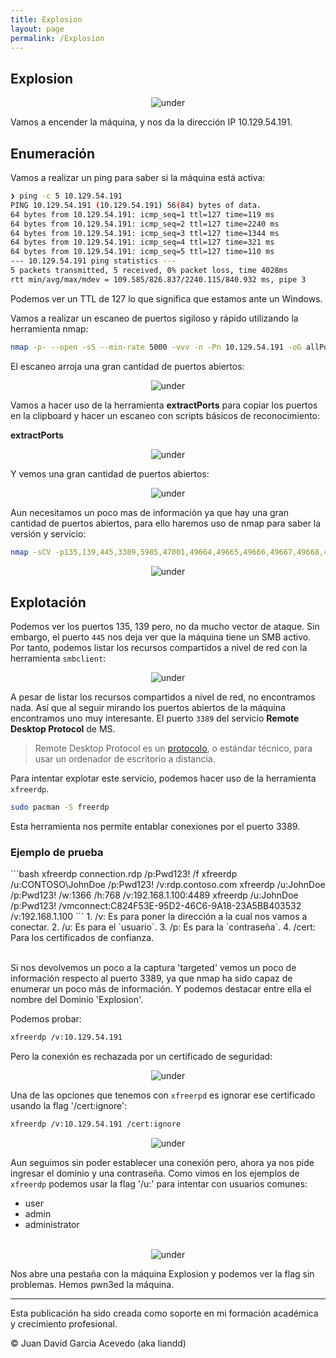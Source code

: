 ```yaml
---
title: Explosion
layout: page
permalink: /Explosion
---
```


<h2 class="titulo-principal">Explosion</h2>
<div id="imgs" style="text-align: center;">
  <img src="/assets/images/Explosion/explosion.webp" alt="under" oncontextmenu="return false;">
</div>

Vamos a encender la máquina, y nos da la dirección IP 10.129.54.191.
<h2 class="titulo-principal">Enumeración</h2>

 Vamos a realizar un ping para saber si la máquina está activa:
 
```bash
❯ ping -c 5 10.129.54.191
PING 10.129.54.191 (10.129.54.191) 56(84) bytes of data.
64 bytes from 10.129.54.191: icmp_seq=1 ttl=127 time=119 ms
64 bytes from 10.129.54.191: icmp_seq=2 ttl=127 time=2240 ms
64 bytes from 10.129.54.191: icmp_seq=3 ttl=127 time=1344 ms
64 bytes from 10.129.54.191: icmp_seq=4 ttl=127 time=321 ms
64 bytes from 10.129.54.191: icmp_seq=5 ttl=127 time=110 ms
--- 10.129.54.191 ping statistics ---
5 packets transmitted, 5 received, 0% packet loss, time 4028ms
rtt min/avg/max/mdev = 109.585/826.837/2240.115/840.932 ms, pipe 3
```

Podemos ver un TTL de 127 lo que significa que estamos ante un Windows.

Vamos a realizar un escaneo de puertos sigiloso y rápido utilizando la herramienta nmap:

```bash
nmap -p- --open -sS --min-rate 5000 -vvv -n -Pn 10.129.54.191 -oG allPorts
```

El escaneo arroja una gran cantidad de puertos abiertos:
<div style="text-align: center;">
  <img src="/assets/images/Explosion/nmap.png" alt="under" oncontextmenu="return false;">
</div>


Vamos a hacer uso de la herramienta **extractPorts** para copiar los puertos en la clipboard y hacer un escaneo con scripts básicos de reconocimiento:

**extractPorts**
<div style="text-align: center;">
  <img src="/assets/images/Explosion/extractPorts.png" alt="under" oncontextmenu="return false;">
</div>

Y vemos una gran cantidad de puertos abiertos:
<div style="text-align: center;">
  <img src="/assets/images/Explosion/ports.png" alt="under" oncontextmenu="return false;">
</div>

Aun necesitamos un poco mas de información ya que hay una gran cantidad de puertos abiertos, para ello haremos uso de nmap para saber la versión y servicio:

```bash
nmap -sCV -p135,139,445,3389,5985,47001,49664,49665,49666,49667,49668,49669,49670,49671 10.129.54.191 -oN targeted
```
<div style="text-align: center;">
  <img src="/assets/images/Explosion/nmap2.png" alt="under" oncontextmenu="return false;">
</div>

<h2 class="titulo-principal">Explotación</h2>

Podemos ver los puertos 135, 139 pero, no da mucho vector de ataque. Sin embargo, el puerto `445` nos deja ver que la máquina tiene un SMB activo. Por tanto, podemos listar los recursos compartidos a nivel de red con la herramienta `smbclient`:
<div style="text-align: center;">
  <img src="/assets/images/Explosion/smb1.png" alt="under" oncontextmenu="return false;">
</div>

A pesar de listar los recursos compartidos a nivel de red, no encontramos nada. Así que al seguir mirando los puertos abiertos de la máquina encontramos uno muy interesante. El puerto `3389` del servicio **Remote Desktop Protocol** de MS.

> Remote Desktop Protocol es un [protocolo](https://www.cloudflare.com/learning/network-layer/what-is-a-protocol/), o estándar técnico, para usar un ordenador de escritorio a distancia.

Para intentar explotar este servicio, podemos hacer uso de la herramienta `xfreerdp`.

```bash
sudo pacman -S freerdp
```

Esta herramienta nos permite entablar conexiones por el puerto 3389.

<h3 class="titulo-secundario">Ejemplo de prueba</h3>
```bash
xfreerdp connection.rdp /p:Pwd123! /f
xfreerdp /u:CONTOSO\JohnDoe /p:Pwd123! /v:rdp.contoso.com
xfreerdp /u:JohnDoe /p:Pwd123! /w:1366 /h:768 /v:192.168.1.100:4489
xfreerdp /u:JohnDoe /p:Pwd123! /vmconnect:C824F53E-95D2-46C6-9A18-23A5BB403532 /v:192.168.1.100
```
1. /v: Es para poner la dirección a la cual nos vamos a conectar.
2. /u: Es para el `usuario`.
3. /p: Es para la `contraseña`.
4. /cert: Para los certificados de confianza.
<br><br>

Si nos devolvemos un poco a la captura 'targeted' vemos un poco de información respecto al puerto 3389, ya que nmap ha sido capaz de enumerar un poco más de información. Y podemos destacar entre ella el nombre del Dominio 'Explosion'.

Podemos probar:

```bash
xfreerdp /v:10.129.54.191
```

Pero la conexión es rechazada por un certificado de seguridad:
<div style="text-align: center;">
  <img src="/assets/images/Explosion/rdp.png" alt="under" oncontextmenu="return false;">
</div>

Una de las opciones que tenemos con `xfreerpd` es ignorar ese certificado usando la flag '/cert:ignore':

```bash
xfreerdp /v:10.129.54.191 /cert:ignore
```
<div style="text-align: center;">
  <img src="/assets/images/Explosion/rpd2.png" alt="under" oncontextmenu="return false;">
</div>

Aun seguimos sin poder establecer una conexión pero, ahora ya nos pide ingresar el dominio y una contraseña. Como vimos en los ejemplos de `xfreerdp` podemos usar la flag '/u:' para intentar con usuarios comunes:

- user
- admin
- administrator
<br><br>
<div style="text-align: center;">
  <img src="/assets/images/Explosion/rpd3.png" alt="under" oncontextmenu="return false;">
</div>

Nos abre una pestaña con la máquina Explosion y podemos ver la flag sin problemas. Hemos pwn3ed la máquina.

---

Esta publicación ha sido creada como soporte en mi formación académica y crecimiento profesional.

© Juan David Garcia Acevedo (aka liandd)
